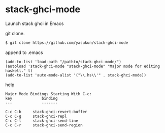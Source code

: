 # stack-ghci-mode
Launch stack ghci in Emacs

git clone.

```bash
$ git clone https://github.com/yasukun/stack-ghci-mode
```

append to .emacs

```elisp
(add-to-list 'load-path "/pathto/stack-ghci-mode/")
(autoload 'stack-ghci-mode "stack-ghci-mode" "Major mode for editing haskell." t)
(add-to-list 'auto-mode-alist '("\\.hs\\'" . stack-ghci-mode))
```

help

```
Major Mode Bindings Starting With C-c:
key             binding
---             -------

C-c C-b		stack-ghci-revert-buffer
C-c C-g		stack-ghci-repl
C-c C-l		stack-ghci-send-line
C-c C-r		stack-ghci-send-region

```
